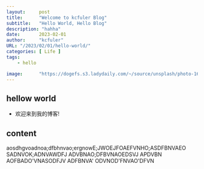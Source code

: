 ```yaml
---
layout:     post 
title:      "Welcome to kcfuler Blog"
subtitle:   "Hello World, Hello Blog"
description: "hahha"
date:       2023-02-01
author:     "kcfuler"
URL: "/2023/02/01/hello-world/"
categories: [ Life ]
tags: 
    - hello

image:      "https://dogefs.s3.ladydaily.com/~/source/unsplash/photo-1674786838888-0bbdbe2597b4?ixlib=rb-4.0.3&ixid=MnwxMjA3fDB8MHxwaG90by1wYWdlfHx8fGVufDB8fHx8&auto=format&fit=crop&w=1170&q=80"
---
```


## hellow world
- 欢迎来到我的博客!

## content
aosdhgvoadnoa;dfbhnvao;ergnowE;JWOEJFOAEFVNHO;ASDFBNVAEO
SADNVOK;ADNVAWDFJ
ADVBNAO;DFBVNAOEDSVJ
APDVBN
AOFBADO'VNASODFJV
ADFBNVA'
ODVNOD'FNVAO'DFVN